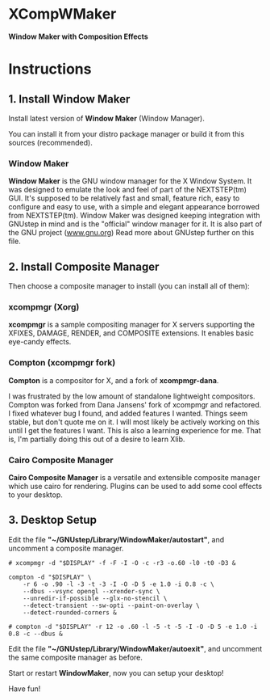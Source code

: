 XCompWMaker
===========

__Window Maker with Composition Effects__

# Instructions

## 1. Install Window Maker

Install latest version of __Window Maker__ (Window Manager).

You can install it from your distro package manager or build it from this sources (recommended).

### Window Maker

__Window Maker__ is the GNU window manager for the X Window System. It was designed to emulate the look and feel of part of the NEXTSTEP(tm) GUI. It's supposed to be relatively fast and small, feature rich, easy to configure and easy to use, with a simple and elegant appearance borrowed from NEXTSTEP(tm). Window Maker was designed keeping integration with GNUstep in mind and is the "official" window manager for it. It is also part of the GNU project (www.gnu.org) Read more about GNUstep further on this file.

## 2. Install Composite Manager

Then choose a composite manager to install (you can install all of them):

### xcompmgr (Xorg)

__xcompmgr__ is a sample compositing manager for X servers supporting the XFIXES, DAMAGE, RENDER, and COMPOSITE extensions.  It enables basic eye-candy effects.

### Compton (xcompmgr fork)

__Compton__ is a compositor for X, and a fork of __xcompmgr-dana__.

I was frustrated by the low amount of standalone lightweight compositors. Compton was forked from Dana Jansens' fork of xcompmgr and refactored.  I fixed whatever bug I found, and added features I wanted. Things seem stable, but don't quote me on it. I will most likely be actively working on this until I get the features I want. This is also a learning experience for me. That is, I'm partially doing this out of a desire to learn Xlib.

### Cairo Composite Manager

__Cairo Composite Manager__ is a versatile and extensible composite manager which use cairo for rendering.
Plugins can be used to add some cool effects to your desktop.

## 3. Desktop Setup

Edit the file __"~/GNUstep/Library/WindowMaker/autostart"__, and uncomment a composite manager.

```
# xcompmgr -d "$DISPLAY" -f -F -I -O -c -r3 -o.60 -l0 -t0 -D3 &

compton -d "$DISPLAY" \
	-r 6 -o .90 -l -3 -t -3 -I -O -D 5 -e 1.0 -i 0.8 -c \
	--dbus --vsync opengl --xrender-sync \
	--unredir-if-possible --glx-no-stencil \
	--detect-transient --sw-opti --paint-on-overlay \
	--detect-rounded-corners &

# compton -d "$DISPLAY" -r 12 -o .60 -l -5 -t -5 -I -O -D 5 -e 1.0 -i 0.8 -c --dbus &
```

Edit the file __"~/GNUstep/Library/WindowMaker/autoexit"__, and uncomment the same composite manager as before.

Start or restart __WindowMaker__, now you can setup your desktop!

Have fun!
